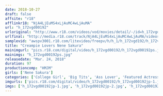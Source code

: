 ```yaml
---
date: 2018-10-27
draft: false
affsite: "r18"
afflinkr18: "NjA4LjEuMS4xLjAuMC4wLjAuMA"
url: "h_172vgd00192"
urloriginal: "http://www.r18.com/videos/vod/movies/detail/-/id=h_172vgd00192"
urlfinal: "http://media.r18.com/track/NjA4LjEuMS4xLjAuMC4wLjAuMA/videos/vod/movies/detail/-/id=h_172vgd00192"
samplevid: "awspv3001.r18.com/litevideo/freepv/h/h_1/h_172vgd192/h_172vgd192_dmb_s.mp4"
title: "Creampie Lovers Nene Sakura"
mainimgurl: "pics.r18.com/digital/video/h_172vgd00192/h_172vgd00192ps.jpg"
mainimgs: "h_172vgd00192ps.jpg"
releasedate: "Mar. 24, 2018"
duration: 97
productioncomp: "HMJM"
girls: ['Nene Sakura']
categories: ['College Girl', 'Big Tits', 'Ass Lover', 'Featured Actress', 'Creampie', 'Gonzo', 'Hi-Def']
imgurls: ['pics.r18.com/digital/video/h_172vgd00192/h_172vgd00192jp-1.jpg', 'pics.r18.com/digital/video/h_172vgd00192/h_172vgd00192jp-2.jpg', 'pics.r18.com/digital/video/h_172vgd00192/h_172vgd00192jp-3.jpg', 'pics.r18.com/digital/video/h_172vgd00192/h_172vgd00192jp-4.jpg', 'pics.r18.com/digital/video/h_172vgd00192/h_172vgd00192jp-5.jpg', 'pics.r18.com/digital/video/h_172vgd00192/h_172vgd00192jp-6.jpg', 'pics.r18.com/digital/video/h_172vgd00192/h_172vgd00192jp-7.jpg', 'pics.r18.com/digital/video/h_172vgd00192/h_172vgd00192jp-8.jpg', 'pics.r18.com/digital/video/h_172vgd00192/h_172vgd00192jp-9.jpg', 'pics.r18.com/digital/video/h_172vgd00192/h_172vgd00192jp-10.jpg', 'pics.r18.com/digital/video/h_172vgd00192/h_172vgd00192jp-11.jpg', 'pics.r18.com/digital/video/h_172vgd00192/h_172vgd00192jp-12.jpg', 'pics.r18.com/digital/video/h_172vgd00192/h_172vgd00192jp-13.jpg', 'pics.r18.com/digital/video/h_172vgd00192/h_172vgd00192jp-14.jpg', 'pics.r18.com/digital/video/h_172vgd00192/h_172vgd00192jp-15.jpg', 'pics.r18.com/digital/video/h_172vgd00192/h_172vgd00192jp-16.jpg', 'pics.r18.com/digital/video/h_172vgd00192/h_172vgd00192jp-17.jpg', 'pics.r18.com/digital/video/h_172vgd00192/h_172vgd00192jp-18.jpg', 'pics.r18.com/digital/video/h_172vgd00192/h_172vgd00192jp-19.jpg', 'pics.r18.com/digital/video/h_172vgd00192/h_172vgd00192jp-20.jpg']
imgs: ['h_172vgd00192jp-1.jpg', 'h_172vgd00192jp-2.jpg', 'h_172vgd00192jp-3.jpg', 'h_172vgd00192jp-4.jpg', 'h_172vgd00192jp-5.jpg', 'h_172vgd00192jp-6.jpg', 'h_172vgd00192jp-7.jpg', 'h_172vgd00192jp-8.jpg', 'h_172vgd00192jp-9.jpg', 'h_172vgd00192jp-10.jpg', 'h_172vgd00192jp-11.jpg', 'h_172vgd00192jp-12.jpg', 'h_172vgd00192jp-13.jpg', 'h_172vgd00192jp-14.jpg', 'h_172vgd00192jp-15.jpg', 'h_172vgd00192jp-16.jpg', 'h_172vgd00192jp-17.jpg', 'h_172vgd00192jp-18.jpg', 'h_172vgd00192jp-19.jpg', 'h_172vgd00192jp-20.jpg']
---
```

